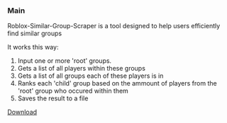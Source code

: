 ### Main
Roblox-Similar-Group-Scraper is a tool designed to help users efficiently find similar groups

It works this way:
1. Input one or more 'root' groups.
2. Gets a list of all players within these groups
3. Gets a list of all groups each of these players is in
4. Ranks each 'child' group based on the ammount of players from the 'root' group who occured within them
5. Saves the result to a file

[Download](https://github.com/JakuWorks/Roblox-ERP-Scraper/releases/tag/v1.0)
